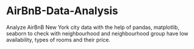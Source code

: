 # AirBnB-Data-Analysis

Analyze AirBnB New York city data with the help of pandas, matplotlib, seaborn to check with neighbourhood and neighbourhood group have low availability, types of rooms and their price.
